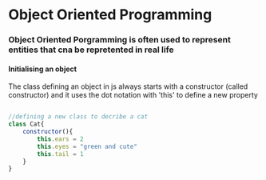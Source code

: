 # Object Oriented Programming

### Object Oriented Porgramming is often used to represent entities that  cna be repretented in real life

#### Initialising an object

The class defining an object in js always starts with a constructor (called constructor) and it uses the dot notation with 'this' to define a new property


``` js

//defining a new class to decribe a cat
class Cat{
    constructor(){
        this.ears = 2
        this.eyes = "green and cute"
        this.tail = 1
    }
}
```


##

